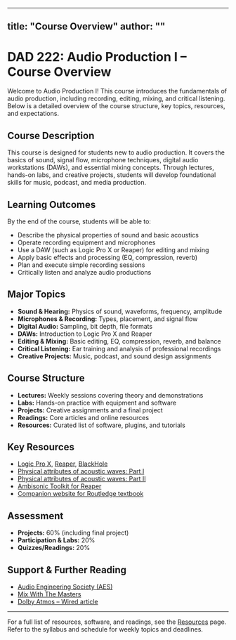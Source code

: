 
---
title: "Course Overview"
author: ""
---

# DAD 222: Audio Production I – Course Overview

Welcome to Audio Production I! This course introduces the fundamentals of audio production, including recording, editing, mixing, and critical listening. Below is a detailed overview of the course structure, key topics, resources, and expectations.

## Course Description
This course is designed for students new to audio production. It covers the basics of sound, signal flow, microphone techniques, digital audio workstations (DAWs), and essential mixing concepts. Through lectures, hands-on labs, and creative projects, students will develop foundational skills for music, podcast, and media production.

## Learning Outcomes
By the end of the course, students will be able to:
- Describe the physical properties of sound and basic acoustics
- Operate recording equipment and microphones
- Use a DAW (such as Logic Pro X or Reaper) for editing and mixing
- Apply basic effects and processing (EQ, compression, reverb)
- Plan and execute simple recording sessions
- Critically listen and analyze audio productions

## Major Topics
- **Sound & Hearing:** Physics of sound, waveforms, frequency, amplitude
- **Microphones & Recording:** Types, placement, and signal flow
- **Digital Audio:** Sampling, bit depth, file formats
- **DAWs:** Introduction to Logic Pro X and Reaper
- **Editing & Mixing:** Basic editing, EQ, compression, reverb, and balance
- **Critical Listening:** Ear training and analysis of professional recordings
- **Creative Projects:** Music, podcast, and sound design assignments

## Course Structure
- **Lectures:** Weekly sessions covering theory and demonstrations
- **Labs:** Hands-on practice with equipment and software
- **Projects:** Creative assignments and a final project
- **Readings:** Core articles and online resources
- **Resources:** Curated list of software, plugins, and tutorials

## Key Resources
- [Logic Pro X](https://www.apple.com/logic-pro/), [Reaper](https://www.reaper.fm/), [BlackHole](https://existential.audio/blackhole/)
- [Physical attributes of acoustic waves: Part I](http://www.acousticslab.org/RECA220/PMFiles/Module02a.htm#1)
- [Physical attributes of acoustic waves: Part II](http://www.acousticslab.org/RECA220/PMFiles/Module02a.htm#2a)
- [Ambisonic Toolkit for Reaper](https://www.ambisonictoolkit.net/download/reaper/)
- [Companion website for Routledge textbook](https://routledgetextbooks.com/textbooks/9780367470364/audio_files.php)

## Assessment
- **Projects:** 60% (including final project)
- **Participation & Labs:** 20%
- **Quizzes/Readings:** 20%

## Support & Further Reading
- [Audio Engineering Society (AES)](https://www.aes.org/)
- [Mix With The Masters](https://www.mixwiththemasters.com/)
- [Dolby Atmos – Wired article](https://www.wired.com/2012/06/dolby-atmos-brave/)

---
For a full list of resources, software, and readings, see the [Resources](resources.md) page. Refer to the syllabus and schedule for weekly topics and deadlines.
